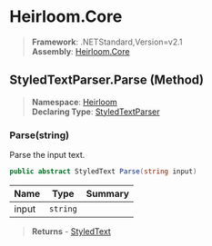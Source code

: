 # Heirloom.Core

> **Framework**: .NETStandard,Version=v2.1  
> **Assembly**: [Heirloom.Core][0]

## StyledTextParser.Parse (Method)

> **Namespace**: [Heirloom][0]  
> **Declaring Type**: [StyledTextParser][1]

### Parse(string)

Parse the input text.

```cs
public abstract StyledText Parse(string input)
```

| Name  | Type     | Summary |
|-------|----------|---------|
| input | `string` |         |

> **Returns** - [StyledText][2]

[0]: ../../../Heirloom.Core.md
[1]: ../StyledTextParser.md
[2]: ../StyledText.md
